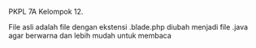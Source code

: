 PKPL 7A Kelompok 12.

File asli adalah file dengan ekstensi .blade.php diubah menjadi file .java agar berwarna dan lebih mudah untuk membaca

